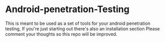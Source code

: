 # Android-penetration-Testing
This is meant to be used as a set of tools for your android penetration testing, If you're just starting out there's also an installation section
Please comment your thoughts so this repo will be improved.
